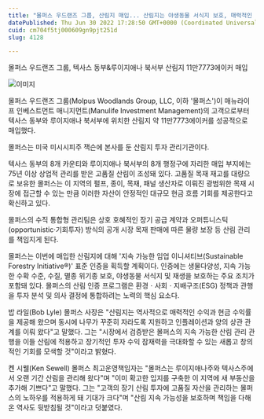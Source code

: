 ```yaml
---
title: "몰퍼스 우드랜즈 그룹, 산림지 매입... 산림지는 야생동물 서식지 보호, 매력적인 수익 제공"
datePublished: Thu Jun 30 2022 17:28:50 GMT+0000 (Coordinated Universal Time)
cuid: cm704f5tj000609gn9pjt251d
slug: 4128

---
```



몰퍼스 우드랜즈 그룹, 텍사스 동부&루이지애나 북서부 산림지 11만7773에이커 매입

![이미지](https://cdn.hashnode.com/res/hashnode/image/upload/v1739256510410/b7c25a65-43f3-4da8-be97-3f5acfae0490.jpeg)

몰퍼스 우드랜즈 그룹(Molpus Woodlands Group, LLC, 이하 '몰퍼스')이 매뉴라이프 인베스트먼트 매니지먼트(Manulife Investment Management)의 고객으로부터 텍사스 동부와 루이지애나 북서부에 위치한 산림지 약 11만7773에이커를 성공적으로 매입했다.

몰퍼스는 미국 미시시피주 잭슨에 본사를 둔 산림지 투자 관리기관이다.

텍사스 동부의 8개 카운티와 루이지애나 북서부의 8개 행정구에 자리한 매입 부지에는 75년 이상 상업적 관리를 받은 고품질 산림이 조성돼 있다. 고품질 목재 재고를 대량으로 보유한 몰퍼스는 이 지역의 펄프, 종이, 목재, 패널 생산자로 이뤄진 광범위한 목재 시장에 접근할 수 있는 만큼 이러한 자산이 안정적인 대규모 현금 흐름 기회를 제공한다고 확신하고 있다.

몰퍼스의 수직 통합형 관리팀은 상호 호혜적인 장기 공급 계약과 오퍼튜니스틱(opportunistic·기회투자) 방식의 공개 시장 목재 판매에 따른 물량 보장 등 산림 관리를 책임지게 된다.

몰퍼스는 이번에 매입한 산림지에 대해 '지속 가능한 임업 이니셔티브(Sustainable Forestry Initiative®)' 표준 인증을 획득할 계획이다. 인증에는 생물다양성, 지속 가능한 수확 수준, 수질, 멸종 위기종 보호, 야생동물 서식지 및 재생을 보호하는 주요 조치가 포함돼 있다. 몰퍼스의 산림 인증 프로그램은 환경ㆍ사회ㆍ지배구조(ESG) 정책과 관행을 투자 분석 및 의사 결정에 통합하려는 노력의 핵심 요소다.

밥 라일(Bob Lyle) 몰퍼스 사장은 "산림지는 역사적으로 매력적인 수익과 현금 수익률을 제공해 왔으며 동시에 나무가 꾸준히 자라도록 지원하고 인플레이션과 양의 상관 관계를 이뤄 왔다"고 말했다. 그는 "시장에서 검증받은 몰퍼스의 지속 가능한 산림 관리 관행을 이들 산림에 적용하고 장기적인 투자 수익 잠재력을 극대화할 수 있는 새롭고 창의적인 기회를 모색할 것"이라고 밝혔다.

켄 시웰(Ken Sewell) 몰퍼스 최고운영책임자는 "몰퍼스는 루이지애나주와 텍사스주에서 오랜 기간 산림을 관리해 왔다"며 "이미 확고한 입지를 구축한 이 지역에 새 부동산을 추가해 기쁘다"고 말했다. 그는 "고객의 장기 산림 투자에 고품질 자산을 관리하는 몰퍼스의 노하우를 적용하게 돼 기대가 크다"며 "산림 지속 가능성을 보호하며 책임을 다해온 역사도 뒷받침될 것"이라고 덧붙였다.